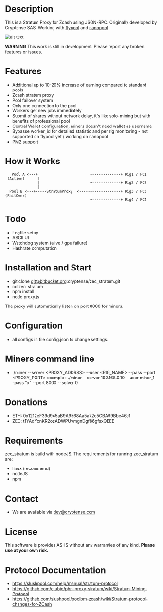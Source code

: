 # Description 
This is a Stratum Proxy for Zcash using JSON-RPC.
Originally developed by Cryptense SAS. Working with [flypool](http://zcash.flypool.org/) and [nanopool](http://zec.nanopool.org)

![alt text](http://g.recordit.co/8oX3Pj77BN.gif)


**WARNING** This work is still in development. Please report any broken features or issues.


# Features
* Additional up to 10-20% increase of earning compared to standard pools
* Zcash stratum proxy
* Pool failover system
* Only one connection to the pool
* Workers get new jobs immediately
* Submit of shares without network delay, it's like solo-mining but with benefits of professional pool
* Central Wallet configuration, miners doesn't need wallet as username
* Bypasse worker_id for detailed statistic and per rig monitoring - not supported on flypool yet / working on nanopool
* PM2 support


# How it Works
```
   Pool A <---+                        +-------------+ Rig1 / PC1
 (Active)      |                       |
               |                       +-------------+ Rig2 / PC2
               |                       |
  Pool B <---+-----StratumProxy  <-----+-------------+ Rig3 / PC3
(FailOver)                             |
                                       +-------------+ Rig4 / PC4                                      
```


# Todo
* Logfile setup
* ASCII UI
* Watchdog system (alive / gpu failure) 
* Hashrate computation


# Installation and Start
* git clone git@bitbucket.org:cryptense/zec_stratum.git
* cd zec_stratum
* npm install
* node proxy.js

The proxy will automatically listen on port 8000 for miners.


# Configuration
* all configs in file config.json to change settings. 


# Miners command line
* ./miner --server <PROXY_ADDRSS> --user <RIG_NAME> --pass <PASS> --port <PROXY_PORT>
exemple : ./miner --server 192.168.0.10 --user miner_1 --pass "x" --port 8000 --solver 0


# Donations
* ETH:  0x1212eF39d945aB9A9568Aa5a72c5CBA99Bbe46c1
* ZEC:  t1YAdYcnKR2ozADWPUvmgnDgf86gfsxQEEE


# Requirements
zec_stratum is build with nodeJS. The requirements for running zec_stratum are:

* linux (recommend)
* nodeJS
* npm


# Contact
* We are available via dev@cryptense.com


# License
This software is provides AS-IS without any warranties of any kind.
**Please use at your own risk.**


# Protocol Documentation
* https://slushpool.com/help/manual/stratum-protocol
* https://github.com/ctubio/php-proxy-stratum/wiki/Stratum-Mining-Protocol
* https://github.com/slushpool/poclbm-zcash/wiki/Stratum-protocol-changes-for-ZCash
